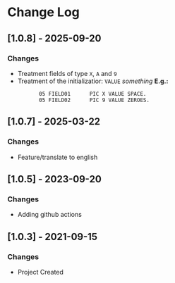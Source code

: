 # Change Log


## [1.0.8] - 2025-09-20

### Changes

* Treatment fields of type `X`, `A` and `9`
* Treatment of the initializatior: `VALUE` _something_
**E.g.:**
``` cobol
          05 FIELD01      PIC X VALUE SPACE.
          05 FIELD02      PIC 9 VALUE ZEROES.
```


## [1.0.7] - 2025-03-22

### Changes

* Feature/translate to english


## [1.0.5] - 2023-09-20

### Changes

* Adding github actions


## [1.0.3] - 2021-09-15

### Changes

* Project Created

